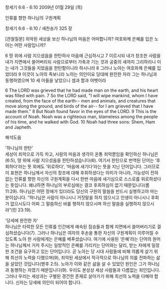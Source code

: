 창세기 6:6 - 6:10 
2009년 01월 29일 (목)

인류를 향한 하나님의 구원계획



창세기 6:6 - 6:10 / 새찬송가 325 장

[관찰질문]
죄악된 세상을 보신 하나님의 마음은 어떠합니까?
여호와께 은혜를 입은 노아는 어떤 사람입니까?

6 땅 위에 사람 지으셨음을 한탄하사 마음에 근심하시고 
7 이르시되 내가 창조한 사람을 내가 지면에서 쓸어버리되 사람으로부터 가축과 기는 것과 공중의 새까지 그리하리니 이는 내가 그것들을 지었음을 한탄함이니라 하시니라 
8 그러나 노아는 여호와께 은혜를 입었더라 
9 이것이 노아의 족보니라 노아는 의인이요 당대에 완전한 자라 그는 하나님과 동행하였으며 10 세 아들을 낳았으니 셈과 함과 야벳이라 

6 The LORD was grieved that he had made man on the earth, and his heart was filled with pain. 
7 So the LORD said, "I will wipe mankind, whom I have created, from the face of the earth-- men and animals, and creatures that move along the ground, and birds of the air-- for I am grieved that I have made them." 
8 But Noah found favor in the eyes of the LORD. 
9 This is the account of Noah. Noah was a righteous man, blameless among the people of his time, and he walked with God. 
10 Noah had three sons: Shem, Ham and Japheth.

해석도움





'하나님의 한탄'  
세상이 죄악으로 가득 차고, 사람의 마음과 생각이 온통 죄악뿐임을 확인하신 하나님은(6:5), 땅 위에 사람 지으셨음을 한탄하셨습니다(6). 여기서 한탄으로 번역된 단어는 ‘후회하다’라는 뜻 외에도 ‘위로하다’, ‘마음에 새기다’라는 뜻을 지닌 단어입니다. 그러므로 이 표현은 하나님께서 자신의 창조에 대해 후회하셨다는 의미가 아니라, 가능성이 전혀 없는 인류를 향한 자신의 구원계획을 다시 한번 마음에 새기심으로 스스로를 위로하셨다는 뜻입니다. 왜냐하면 하나님의 부르심에는 결코 후회하심이 없기 때문입니다(롬 11:29). 하나님은 어떤 장애가 있더라도 당신의 구원의 말씀을 반드시 실행하고야 마는 분이십니다. “하나님은 사람이 아니시니 거짓말을 하지 않으시고 인생이 아니시니 후회가 없으시도다 어찌 그 말씀하신 바를 행하지 않으시며 하신 말씀을 실행하지 않으시랴”(민 23:19).       

'당세에 완전한 자'  
하나님은 타락한 모든 인류를 인간에게 예속된 짐승들과 함께 지면에서 쓸어버리기로 결심하셨습니다(7). 그러나 하나님은 여자의 후손을 통한 자신의 구원계획이 이루어질 수 있도록 노아 한 사람에게는 은혜를 베푸셨습니다. 여기에 사용된 ‘은혜’라는 단어의 원어는 하나님께서 거저 주시는 일방적인 은혜를 가리키는 단어와는 달리, 받는 자에게 일정한 조건을 요구하고 있는 단어입니다. 곧 노아는 당 시대 사람들에 비해 의롭게 살기 위해 최선의 노력을 다했으며(9), 죄악된 세상에서 적극적으로 하나님의 의를 전파하는 삶을 살았던 것입니다(벧후 2:5). 노아가 이와 같은 삶을 살 수 있었던 원인은 그가 하나님과 동행하는 자였기 때문입니다(9). 우리도 본성상 세상 사람들과 다름없는 죄인입니다. 그러나 우리는 세상과는 구별된 경건한 존재로 살아가기 위해 최선의 노력을 다해야 합니다. 신자는 당세에 의인이 되어야 합니다.